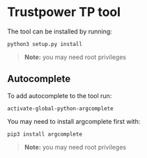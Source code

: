 # Trustpower TP tool

The tool can be installed by running:

`python3 setup.py install`

> **Note:** you may need root privileges

## Autocomplete

To add autocomplete to the tool run:

`activate-global-python-argcomplete`

You may need to install argcomplete first with:

`pip3 install argcomplete`

> **Note:** you may need root privileges
